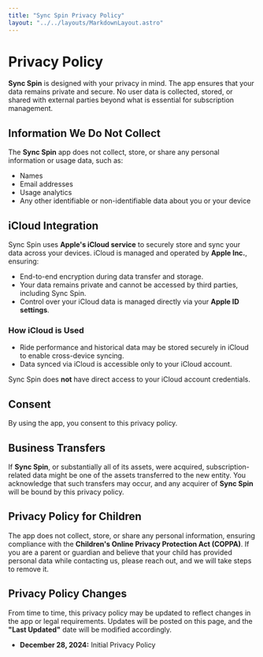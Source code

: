 ```yaml
---
title: "Sync Spin Privacy Policy"
layout: "../../layouts/MarkdownLayout.astro"
---
```


# Privacy Policy

**Sync Spin** is designed with your privacy in mind. The app ensures that your data remains private and secure. No user data is collected, stored, or shared with external parties beyond what is essential for subscription management.

## Information We Do Not Collect

The **Sync Spin** app does not collect, store, or share any personal information or usage data, such as:

- Names
- Email addresses
- Usage analytics
- Any other identifiable or non-identifiable data about you or your device

## iCloud Integration

Sync Spin uses **Apple's iCloud service** to securely store and sync your data across your devices. iCloud is managed and operated by **Apple Inc.**, ensuring:

- End-to-end encryption during data transfer and storage.
- Your data remains private and cannot be accessed by third parties, including Sync Spin.
- Control over your iCloud data is managed directly via your **Apple ID settings**.

### How iCloud is Used

- Ride performance and historical data may be stored securely in iCloud to enable cross-device syncing.
- Data synced via iCloud is accessible only to your iCloud account.

Sync Spin does **not** have direct access to your iCloud account credentials.

## Consent

By using the app, you consent to this privacy policy.

## Business Transfers

If **Sync Spin**, or substantially all of its assets, were acquired, subscription-related data might be one of the assets transferred to the new entity. You acknowledge that such transfers may occur, and any acquirer of **Sync Spin** will be bound by this privacy policy.

## Privacy Policy for Children

The app does not collect, store, or share any personal information, ensuring compliance with the **Children's Online Privacy Protection Act (COPPA)**. If you are a parent or guardian and believe that your child has provided personal data while contacting us, please reach out, and we will take steps to remove it.

## Privacy Policy Changes

From time to time, this privacy policy may be updated to reflect changes in the app or legal requirements. Updates will be posted on this page, and the **"Last Updated"** date will be modified accordingly.

- **December 28, 2024:** Initial Privacy Policy
